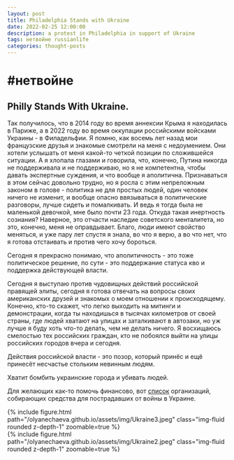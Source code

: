 ```yaml
---
layout: post
title: Philadelphia Stands with Ukraine
date: 2022-02-25 12:00:00
description: a protest in Philadelphia in support of Ukraine
tags: нетвойне russianlife
categories: thought-posts
---
```

# #нетвойне

## Philly Stands With Ukraine.

Так получилось, что в 2014 году во время аннексии Крыма я находилась в Париже, а в 2022 году во время оккупации российскими войсками Украины - в Филадельфии. Я помню, как восемь лет назад мои французские друзья и знакомые смотрели на меня с недоумением. Они хотели услышать от меня какой-то четкой позиции по сложившейся ситуации. А я хлопала глазами и говорила, что, конечно, Путина никогда не поддерживала и не поддерживаю, но я не компетентна, чтобы давать экспертные суждения, и что вообще я аполитична. Признаваться в этом сейчас довольно трудно, но я росла с этим непреложным законом в голове - политика не для простых людей, один человек ничего не изменит, и вообще опасно ввязываться в политические разговоры, лучше сидеть и помалкивать. И ведь я тогда была не маленькой девочкой, мне было почти 23 года. Откуда такая инертность сознания? Наверное, это отчасти наследие советского менталитета, но это, конечно, меня не оправдывает. Благо, люди имеют свойство меняться, и уже пару лет спустя я знала, во что я верю, а во что нет, что я готова отстаивать и против чего хочу бороться.

Сегодня я прекрасно понимаю, что аполитичность - это тоже политическое решение, по сути - это поддержание статуса кво и поддержка действующей власти. 

Сегодня я выступаю против чудовищных действий российской правящей элиты, сегодня я готова отвечать на вопросы своих американских друзей и знакомых о моем отношении к происходящему. Конечно, кто-то скажет, что легко выходить на митинги и демонстрации, когда ты находишься в тысячах километров от своей страны, где людей хватают на улицах и заталкивают в автозаки, но уж лучше я буду хоть что-то делать, чем не делать ничего. Я восхищаюсь смелостью тех российских граждан, кто не побоялся выйти на улицы российских городов вчера и сегодня.

Действия российской власти - это позор, который принёс и ещё принесёт несчастье стольким невинным людям.

Хватит бомбить украинские города и убивать людей. 

Для желающих как-то помочь финансово, вот [список](https://www.cnet.com/culture/more-than-3-7-million-ukrainian-refugees-have-fled-the-country-heres-how-to-help/) организаций, собирающих средства для пострадавших от войны в Украине.

<div class="row mt-3">
    <div class="col-sm mt-3 mt-md-0">
        {% include figure.html path="/olyanechaeva.github.io/assets/img/Ukraine3.jpeg" class="img-fluid rounded z-depth-1" zoomable=true %}
    </div>
    <div class="col-sm mt-3 mt-md-0">
        {% include figure.html path="/olyanechaeva.github.io/assets/img/Ukraine2.jpeg" class="img-fluid rounded z-depth-1" zoomable=true %}
    </div>
</div>
